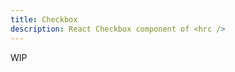 ```yaml
---
title: Checkbox
description: React Checkbox component of <hrc />
---
```


<!-- TODO: Get demos from @hrc/input -->

WIP
